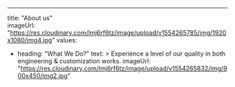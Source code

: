 ---
title: "About us"  
imageUrl: "https://res.cloudinary.com/lmj6rf6tz/image/upload/v1554265785/img/1920x1080/img4.jpg"
values:
  - heading: "What We Do?"
    text: >
      Experience a level of our quality in both engineering &amp; customization works.
    imageUrl: "https://res.cloudinary.com/lmj6rf6tz/image/upload/v1554265832/img/900x450/img2.jpg"
